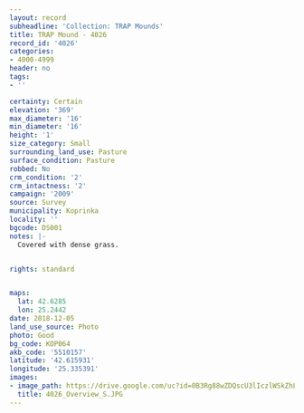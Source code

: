 ```yaml
---
layout: record
subheadline: 'Collection: TRAP Mounds'
title: TRAP Mound - 4026
record_id: '4026'
categories:
- 4000-4999
header: no
tags:
- ''

certainty: Certain
elevation: '369'
max_diameter: '16'
min_diameter: '16'
height: '1'
size_category: Small
surrounding_land_use: Pasture
surface_condition: Pasture
robbed: No
crm_condition: '2'
crm_intactness: '2'
campaign: '2009'
source: Survey
municipality: Koprinka
locality: ''
bgcode: DS001
notes: |-
  Covered with dense grass.


rights: standard


maps:
  lat: 42.6285
  lon: 25.2442
date: 2018-12-05
land_use_source: Photo
photo: Good
bg_code: КОР064
akb_code: '5510157'
latitude: '42.615931'
longitude: '25.335391'
images:
- image_path: https://drive.google.com/uc?id=0B3Rg88wZDQscU3lIczlWSkZhLVk
  title: 4026_Overview_S.JPG
---
```

